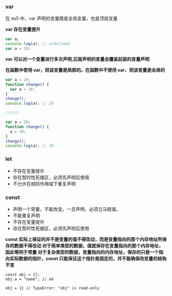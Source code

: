 ### var

在 es5 中，var 声明的变量既是全局变量，也是顶层变量

**var 存在变量提升**

```js
var a;
console.log(a); // undefined
var a = 10;
```

**var 可以对一个变量进行多次声明,后面声明的变量会覆盖前面的变量声明**

**在函数中使用 var，则该变量是局部的。在函数中不使用 var，则该变量是全局的**

```js
var a = 20;
function change() {
  var a = 30;
}
change();
console.log(a); // 20

//////

var a = 20;
function change() {
  a = 30;
}
change();
console.log(a); // 30
```

### let

- 不存在变量提升
- 存在暂时性死缓区，必须先声明后使用
- 不允许在相同作用域下重复声明

### const

- 声明一个常量，不能改变。一旦声明，必须立马赋值。
- 不能重复声明
- 不存在变量提升
- 存在暂时性死缓区，必须先声明后使用

**const 实际上保证的并不是变量的值不得改动，而是变量指向的那个内存地址所保存的数据不得改动
对于简单类型的数据，值就保存在变量指向的那个内存地址，因此等同于常量
对于复杂类型的数据，变量指向的内存地址，保存的只是一个指向实际数据的指针，const 只能保证这个指针是固定的，并不能确保改变量的结构不变**

```
const obj = {};
obj.a = "name"; // ok

obj = {} // TypeError: "obj" is read-only
```
